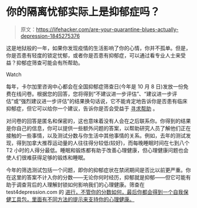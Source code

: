 # 你的隔离忧郁实际上是抑郁症吗？

> 原文：<https://lifehacker.com/are-your-quarantine-blues-actually-depression-1845275376>

这是地狱般的一年，如果你发现疫情的生活影响了你的心情，你并不孤单。但是，你是否患有轻度的锁定忧郁，或者你是否患有抑郁症，可以通过看专业人士来受益？抑郁症筛查可能会有所帮助。

Watch

每年，卡尔加里咨询中心都会在全国抑郁症筛查日(今年是 10 月 8 日)发放一份免费在线问卷。根据您的回答，您将得到“不建议进一步评估”、“建议进一步评估”或“强烈建议进一步评估”的结果换句话说，它不能肯定地告诉你是否患有临床抑郁症，但它可以给你一个建议，告诉你是否会受益于 [寻求帮助](https://lifehacker.com/how-to-select-the-right-therapist-for-you-1833246447) 。

对问卷的回答是匿名和保密的，这也意味着没有人会在之后联系你。你得到的结果是你自己的信息，你可以提供一些额外问题的答案，以帮助研究人员了解他们正在接触的一些事情，以及测试分数与你生活中其他事情的关系。例如，去年的测试发现，得到加拿大推荐运动量的人往往得分较低(较好)，而每晚睡眠时间在七到八个 T2 小时的人得分最低。睡眠和锻炼都有助于改善心理健康，但心理健康问题也会使人们很难获得足够的锻炼和睡眠。

今年的筛选测试包括一个问题，即你的抑郁症状在禁闭期间是否比以前更严重。你在这里的答案不计入你的分数——无论你何时经历，抑郁就是抑郁——但它可能有助于调查背后的人理解封锁如何影响我们的心理健康。筛查在 test4depression.com 的 [进行，不管你的分数如何，最后你都会得到一个自我保健工具包，里面有不同方法的提示来支持你的心理健康。](https://test4depression.com)